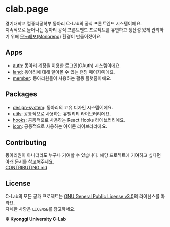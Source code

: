 # clab.page

경기대학교 컴퓨터공학부 동아리 C-Lab의 공식 프론트엔드 시스템이에요.  
지속적으로 늘어나는 동아리 공식 프론트엔드 프로젝트를 유연하고 생산성 있게 관리하기 위해 [모노레포(Monorepo)](https://en.wikipedia.org/wiki/Monorepo) 환경이 만들어졌어요.

## Apps

- [auth](/apps/auth/README.md): 동아리 계정을 이용한 로그인(OAuth) 시스템이에요.
- [land](/apps/land/README.md): 동아리에 대해 알아볼 수 있는 랜딩 페이지이에요.
- [member](/apps/member/README.md): 동아리원들이 사용하는 활동 플랫폼이에요.

## Packages

- [design-system](/packages/design-system/README.md): 동아리의 고유 디자인 시스템이에요.
- [utils](/packages/utils/README.md): 공통적으로 사용하는 유틸리티 라이브러리에요.
- [hooks](/packages/hooks/README.md): 공통적으로 사용하는 React Hooks 라이브러리에요.
- [icon](/packages/icon/README.md): 공통적으로 사용하는 아이콘 라이브러리에요.

## Contributing

동아리원이 아니더라도 누구나 기여할 수 있습니다. 해당 프로젝트에 기여하고 싶다면 아래 문서를 참고해주세요.  
[CONTRIBUTING.md](CONTRIBUTING.md)

## License

C-Lab의 모든 공개 프로젝트는 [GNU General Public License v3.0](https://www.gnu.org/licenses/gpl-3.0.html)의 라이선스를 따라요.  
자세한 사항은 `LICENSE`를 참고하세요.

**© Kyonggi University C-Lab**
